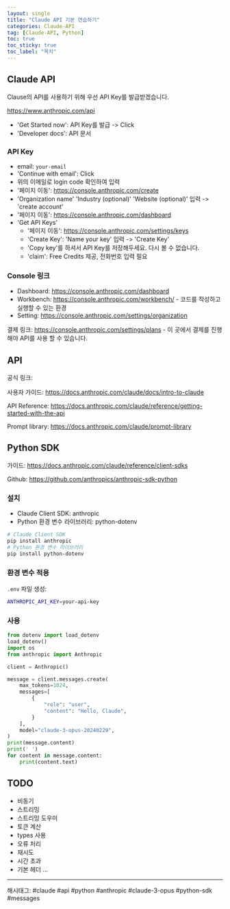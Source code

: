 ```yaml
---
layout: single
title: "Claude API 기본 연습하기" 
categories: Claude-API
tag: [Claude-API, Python]
toc: true
toc_sticky: true
toc_label: "목차"
---
```


## Claude API

Clause의 API를 사용하기 위해 우선 API Key를 발급받겠습니다.

<https://www.anthropic.com/api>

- 'Get Started now': API Key를 발급 -> Click
- 'Developer docs': API 문서

### API Key

- email: `your-email`
- 'Continue with email': Click
- 위의 이메일로 login code 확인하여 입력
- '페이지 이동': <https://console.anthropic.com/create>
- 'Organization name' 'Industry (optional)' 'Website (optional)' 입력 -> 'create account'
- '페이지 이동': <https://console.anthropic.com/dashboard>
- 'Get API Keys'
  - '페이지 이동': <https://console.anthropic.com/settings/keys>
  - 'Create Key': 'Name your key' 입력 -> 'Create Key'
  - 'Copy key'를 하셔서 API Key를 저장해두세요. 다시 볼 수 없습니다.
  - 'claim': Free Credits 제공, 전화번호 입력 필요

### Console 링크

- Dashboard: <https://console.anthropic.com/dashboard>
- Workbench: <https://console.anthropic.com/workbench/> - 코드를 작성하고 실행할 수 있는 환경
- Setting: <https://console.anthropic.com/settings/organization>

결제 링크: <https://console.anthropic.com/settings/plans> - 이 곳에서 결제를 진행해야 API를 사용 할 수 있습니다.

## API

공식 링크:

사용자 가이드: <https://docs.anthropic.com/claude/docs/intro-to-claude>

API Reference: <https://docs.anthropic.com/claude/reference/getting-started-with-the-api>

Prompt library: <https://docs.anthropic.com/claude/prompt-library>

## Python SDK

가이드: <https://docs.anthropic.com/claude/reference/client-sdks>

Github: <https://github.com/anthropics/anthropic-sdk-python>

### 설치

- Claude Client SDK: anthropic
- Python 환경 변수 라이브러리: python-dotenv

```bash
# Claude Client SDK
pip install anthropic
# Python 환경 변수 라이브러리
pip install python-dotenv
```

### 환경 변수 적용

`.env` 파일 생성:

```bash
ANTHROPIC_API_KEY=your-api-key
```

### 사용

```python
from dotenv import load_dotenv
load_dotenv()
import os
from anthropic import Anthropic

client = Anthropic()

message = client.messages.create(
    max_tokens=1024,
    messages=[
        {
            "role": "user",
            "content": "Hello, Claude",
        }
    ],
    model="claude-3-opus-20240229",
)
print(message.content)
print(' ')
for content in message.content:
    print(content.text)
```

## TODO

- 비동기
- 스트리밍
- 스트리밍 도우미
- 토큰 계산
- types 사용
- 오류 처리
- 재시도
- 시간 초과
- 기본 헤더
...

---

해시태그: #claude #api #python #anthropic #claude-3-opus #python-sdk #messages
